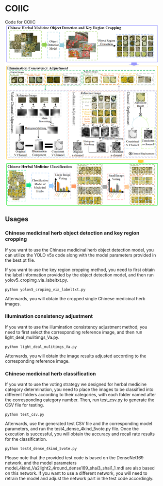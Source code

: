# COIIC
Code for COIIC
![./Net](https://github.com/dart-into/COIIC/blob/main/framework.png)
## Usages

### Chinese medicinal herb object detection and key region cropping

If you want to use the Chinese medicinal herb object detection model, you can utilize the YOLO v5s code along with the model parameters provided in the best.pt file.

 
If you want to use the key region cropping method, you need to first obtain the label information provided by the object detection model, and then run yolov5_cropimg_via_labeltxt.py.

```
python yolov5_cropimg_via_labeltxt.py
```
 
Afterwards, you will obtain the cropped single Chinese medicinal herb images.

### Illumination consistency adjustment
  
If you want to use the illumination consistency adjustment method, you need to first select the corresponding reference image, and then run light_deal_mulitimgs_Va.py.

```
python light_deal_mulitimgs_Va.py
```
 
 Afterwards, you will obtain the image results adjusted according to the corresponding reference image.

### Chinese medicinal herb classification

 
If you want to use the voting strategy we designed for herbal medicine category determination, you need to place the images to be classified into different folders according to their categories, with each folder named after the corresponding category number. Then, run test_csv.py to generate the CSV file for testing.
```
python test_csv.py
```

Afterwards, use the generated test CSV file and the corresponding model parameters, and run the test4_dense_4kind_5vote.py file. Once the execution is successful, you will obtain the accuracy and recall rate results for the classification.
```
python test4_dense_4kind_5vote.py
```
Please note that the provided test code is based on the DenseNet169 network, and the model parameters model_4kind_Va2light2_4round_dense169_shai3_shai1_1.mdl are also based on this network. If you want to use a different network, you will need to retrain the model and adjust the network part in the test code accordingly.
